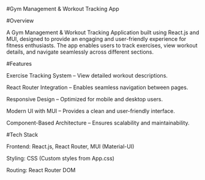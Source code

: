 #Gym Management & Workout Tracking App

#Overview

A Gym Management & Workout Tracking Application built using React.js and MUI, designed to provide an engaging and user-friendly experience for fitness enthusiasts. The app enables users to track exercises, view workout details, and navigate seamlessly across different sections.

#Features

Exercise Tracking System – View detailed workout descriptions.

React Router Integration – Enables seamless navigation between pages.

Responsive Design – Optimized for mobile and desktop users.

Modern UI with MUI – Provides a clean and user-friendly interface.

Component-Based Architecture – Ensures scalability and maintainability.

#Tech Stack

Frontend: React.js, React Router, MUI (Material-UI)

Styling: CSS (Custom styles from App.css)

Routing: React Router DOM
